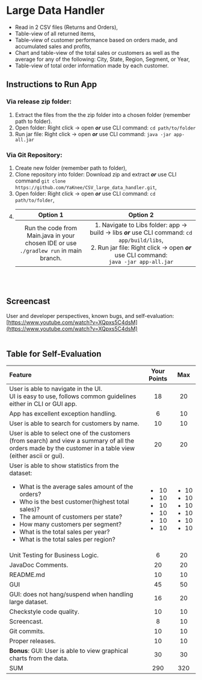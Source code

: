 # Large Data Handler

- Read in 2 CSV files (Returns and Orders),
- Table-view of all returned items,
- Table-view of customer performance based on orders made, and accumulated sales and profits,
- Chart and table-view of the total sales or customers as well as the average for any of the following: City, State, Region, Segment, or Year,
- Table-view of total order information made by each customer. 


## Instructions to Run App
### Via release zip folder:
1. Extract the files from the the zip folder into a chosen folder (remember path to folder).
2. Open folder: Right click -> open <strong><em>or</em></strong> use CLI command: ``` cd path/to/folder ```
3. Run jar file:  Right click -> open <strong><em>or</em></strong> use CLI command:  ``` java -jar app-all.jar ```

### Via Git Repository:
1. Create new folder (remember path to folder),
2. Clone repository into folder: Download zip and extract <strong><em>or</em></strong> use CLI command ```git clone https://github.com/YaKnee/CSV_large_data_handler.git```,
3. Open folder: Right click -> open <strong><em>or</em></strong> use CLI command: ```cd path/to/folder```,
4.  | Option 1 | Option 2 |
    | :---: | :---: |
    | Run the code from Main.java in your chosen IDE or use <br>```./gradlew run``` in main branch. | 1. Navigate to Libs folder: app -> build -> libs <strong><em>or</em></strong> use CLI command: ```cd app/build/libs```, <br>2.  Run jar file:  Right click -> open <strong><em>or</em></strong> use CLI command: <br>```java -jar app-all.jar``` |
<br><br>

## Screencast
User and developer perspectives, known bugs, and self-evaluation: [https://www.youtube.com/watch?v=XQpxs5C4dsM](https://www.youtube.com/watch?v=XQpxs5C4dsM)
<br><br>

## Table for Self-Evaluation

| Feature | Your Points | Max |
| :--- | :---: | :---: |
| User is able to navigate in the UI.<br>UI is easy to use, follows common guidelines either in CLI or GUI app. | 18 | 20 |
| App has excellent exception handling. | 6 | 10 |
| User is able to search for customers by name. | 10 | 10 |
| User is able to select one of the customers (from search) and view a summary of all the orders made by the customer in a table view (either ascii or gui). | 20 | 20 |
| User is able to show statistics from the dataset:<br><ul><li>What is the average sales amount of the orders?</li><li>Who is the best customer(highest total sales)?</li><li>The amount of customers per state?</li><li>How many customers per segment?</li><li>What is the total sales per year?</li><li>What is the total sales per region?</li></ul> | <br> <ul><li>10</li><li>10</li><li>10</li><li>10</li><li>10</li><li>10</li></ul> | <br><ul><li>10</li><li>10</li><li>10</li><li>10</li><li>10</li><li>10</li></ul> |
| Unit Testing for Business Logic. | 6 | 20 |
| JavaDoc Comments. | 20 | 20 |
| README.md | 10 | 10 |
| GUI | 45 | 50 |
| GUI: does not hang/suspend when handling large dataset. | 16 | 20 |
| Checkstyle code quality. | 10 | 10 |
| Screencast. | 8 | 10 |
| Git commits. | 10 | 10 |
| Proper releases. | 10 | 10 | 
| **Bonus**: GUI: User is able to view graphical charts from the data. | 30 | 30 |
| SUM | 290 | 320 |
